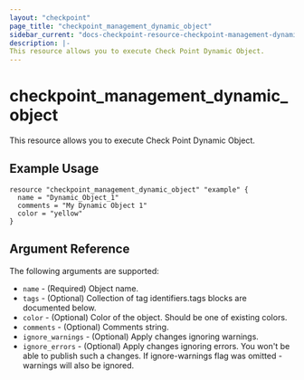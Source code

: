 ```yaml
---
layout: "checkpoint"
page_title: "checkpoint_management_dynamic_object"
sidebar_current: "docs-checkpoint-resource-checkpoint-management-dynamic-object"
description: |-
This resource allows you to execute Check Point Dynamic Object.
---
```


# checkpoint_management_dynamic_object

This resource allows you to execute Check Point Dynamic Object.

## Example Usage


```hcl
resource "checkpoint_management_dynamic_object" "example" {
  name = "Dynamic_Object_1"
  comments = "My Dynamic Object 1"
  color = "yellow"
}
```

## Argument Reference

The following arguments are supported:

* `name` - (Required) Object name. 
* `tags` - (Optional) Collection of tag identifiers.tags blocks are documented below.
* `color` - (Optional) Color of the object. Should be one of existing colors. 
* `comments` - (Optional) Comments string. 
* `ignore_warnings` - (Optional) Apply changes ignoring warnings. 
* `ignore_errors` - (Optional) Apply changes ignoring errors. You won't be able to publish such a changes. If ignore-warnings flag was omitted - warnings will also be ignored. 
